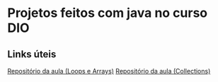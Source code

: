 # Projetos feitos com java no curso DIO

## Links úteis
[Repositório da aula (Loops e Arrays)](https://github.com/cami-la/loops-e-arrays)
[Repositório da aula (Collections)](https://github.com/cami-la/curso-dio-intro-collections)
